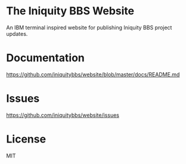 # The Iniquity BBS Website

An IBM terminal inspired website for publishing Iniquity BBS project updates.
# Documentation

https://github.com/iniquitybbs/website/blob/master/docs/README.md
# Issues

https://github.com/iniquitybbs/website/issues

# License

MIT
